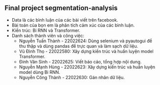 ## Final project segmentation-analysis
- Data là các bình luận của các bài viết trên facebook.
- Bài toán của bọn em là phân tích cảm xúc của các bình luận.
- Kiến trúc: Bi RNN và Transformer.
- Danh sách thành viên và công việc:
  - Nguyễn Tuấn Thành - 22022624: Dùng selenium và pyautogui để thu thập và dùng pandas để trực quan và làm sạch dữ liệu.
  - Vũ Đình Thọ - 22022580: Xây dựng kiến trúc và huấn luyện model Transformer.
  - Đinh Văn Sinh - 22022625: Viết báo cáo, tổng hợp nội dung.
  - Nguyễn Mạnh Hùng - 22022623: Xây dựng kiến trúc và huấn luyện model dùng Bi RNN.
  - Nguyễn Công Thành - 22022630: Gán nhãn dữ liệu.
